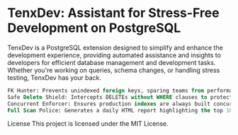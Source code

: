 # TenxDev: Assistant for Stress-Free Development on PostgreSQL
TenxDev is a PostgreSQL extension designed to simplify and enhance the development experience, providing automated assistance and insights to developers for efficient database management and development tasks. Whether you're working on queries, schema changes, or handling stress testing, TenxDev has your back.

```sql
FK Hunter: Prevents unindexed foreign keys, sparing teams from performance disasters.
Safe Delete Shield: Intercepts DELETEs without WHERE clauses to protect data from accidental full-table wipes.
Concurrent Enforcer: Ensures production indexes are always built concurrently, sidestepping costly locking issues.
Full Scan Police: Generates a daily HTML report highlighting the top 10 large tables with sequential scans.
```

License
This project is licensed under the MIT License.

